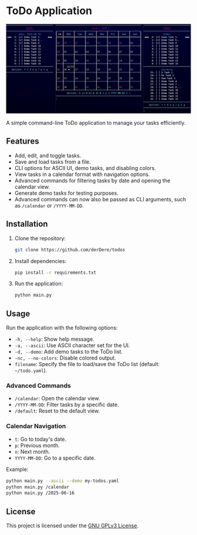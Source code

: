 # ToDo Application

![Screenshot](screenshot.png)

A simple command-line ToDo application to manage your tasks efficiently.

## Features
- Add, edit, and toggle tasks.
- Save and load tasks from a file.
- CLI options for ASCII UI, demo tasks, and disabling colors.
- View tasks in a calendar format with navigation options.
- Advanced commands for filtering tasks by date and opening the calendar view.
- Generate demo tasks for testing purposes.
- Advanced commands can now also be passed as CLI arguments, such as `/calendar` or `/YYYY-MM-DD`.

## Installation
1. Clone the repository:
   ```bash
   git clone https://github.com/derDere/todos
   ```
2. Install dependencies:
   ```bash
   pip install -r requirements.txt
   ```
3. Run the application:
   ```bash
   python main.py
   ```

## Usage
Run the application with the following options:
- `-h, --help`: Show help message.
- `-a, --ascii`: Use ASCII character set for the UI.
- `-d, --demo`: Add demo tasks to the ToDo list.
- `-nc, --no-colors`: Disable colored output.
- `filename`: Specify the file to load/save the ToDo list (default: `~/todo.yaml`).

### Advanced Commands
- `/calendar`: Open the calendar view.
- `/YYYY-MM-DD`: Filter tasks by a specific date.
- `/default`: Reset to the default view.

### Calendar Navigation
- `t`: Go to today's date.
- `p`: Previous month.
- `n`: Next month.
- `YYYY-MM-DD`: Go to a specific date.

Example:
```bash
python main.py --ascii --demo my-todos.yaml
python main.py /calendar
python main.py /2025-06-16
```

## License
This project is licensed under the [GNU GPLv3 License](LICENSE).
